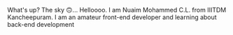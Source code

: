 What's up? The sky 🙃...
Helloooo. I am Nuaim Mohammed C.L. from IIITDM Kancheepuram. I am an amateur front-end developer and learning about back-end development
